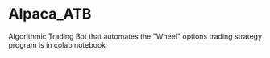 # Alpaca_ATB
Algorithmic Trading Bot that automates the "Wheel" options trading strategy   
program is in colab notebook


